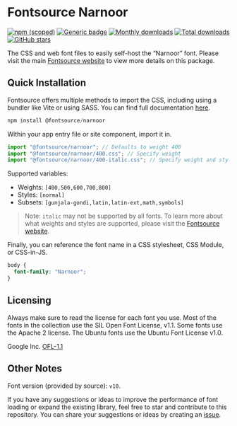 # Fontsource Narnoor

[![npm (scoped)](https://img.shields.io/npm/v/@fontsource/narnoor?color=brightgreen)](https://www.npmjs.com/package/@fontsource/narnoor) [![Generic badge](https://img.shields.io/badge/fontsource-passing-brightgreen)](https://github.com/fontsource/fontsource) [![Monthly downloads](https://badgen.net/npm/dm/@fontsource/narnoor)](https://github.com/fontsource/fontsource) [![Total downloads](https://badgen.net/npm/dt/@fontsource/narnoor)](https://github.com/fontsource/fontsource) [![GitHub stars](https://img.shields.io/github/stars/fontsource/fontsource.svg?style=social&label=Star)](https://github.com/fontsource/fontsource/stargazers)

The CSS and web font files to easily self-host the “Narnoor” font. Please visit the main [Fontsource website](https://fontsource.org/fonts/narnoor) to view more details on this package.

## Quick Installation

Fontsource offers multiple methods to import the CSS, including using a bundler like Vite or using SASS. You can find full documentation [here](https://fontsource.org/docs/getting-started/introduction).

```javascript
npm install @fontsource/narnoor
```

Within your app entry file or site component, import it in.

```javascript
import "@fontsource/narnoor"; // Defaults to weight 400
import "@fontsource/narnoor/400.css"; // Specify weight
import "@fontsource/narnoor/400-italic.css"; // Specify weight and style
```

Supported variables:
- Weights: `[400,500,600,700,800]`
- Styles: `[normal]`
- Subsets: `[gunjala-gondi,latin,latin-ext,math,symbols]`

> Note: `italic` may not be supported by all fonts. To learn more about what weights and styles are supported, please visit the [Fontsource website](https://fontsource.org/fonts/narnoor).

Finally, you can reference the font name in a CSS stylesheet, CSS Module, or CSS-in-JS.

```css
body {
  font-family: "Narnoor";
}
```

## Licensing
Always make sure to read the license for each font you use. Most of the fonts in the collection use the SIL Open Font License, v1.1. Some fonts use the Apache 2 license. The Ubuntu fonts use the Ubuntu Font License v1.0.

Google Inc.
[OFL-1.1](http://scripts.sil.org/OFL)

## Other Notes
Font version (provided by source): `v10`.

If you have any suggestions or ideas to improve the performance of font loading or expand the existing library, feel free to star and contribute to this repository. You can share your suggestions or ideas by creating an [issue](https://github.com/fontsource/fontsource/issues).